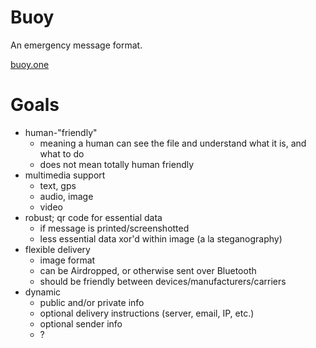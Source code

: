 # Buoy

An emergency message format.

[buoy.one](http://buoy.one/)


# Goals
- human-"friendly"
    - meaning a human can see the file and understand what it is, and what to do
    - does not mean totally human friendly
- multimedia support
    - text, gps
    - audio, image
    - video
- robust; qr code for essential data
    - if message is printed/screenshotted
    - less essential data xor'd within image (a la steganography)
- flexible delivery
    - image format
    - can be Airdropped, or otherwise sent over Bluetooth
    - should be friendly between devices/manufacturers/carriers
- dynamic
    - public and/or private info
    - optional delivery instructions (server, email, IP, etc.)
    - optional sender info
    - ?
